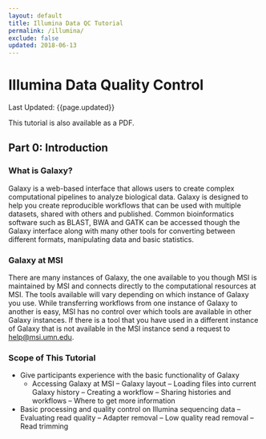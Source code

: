 ```yaml
---
layout: default
title: Illumina Data QC Tutorial
permalink: /illumina/
exclude: false
updated: 2018-06-13
---
```


# Illumina Data Quality Control
Last Updated: {{page.updated}}

This tutorial is also available as a PDF.

## Part 0: Introduction
### What is Galaxy?
Galaxy is a web-based interface that allows users to create complex
computational pipelines to analyze biological data. Galaxy is designed to help
you create reproducible workflows that can be used with multiple datasets,
shared with others and published. Common bioinformatics software such as BLAST,
BWA and GATK can be accessed though the Galaxy interface along with many other
tools for converting between different formats, manipulating data and basic
statistics.

### Galaxy at MSI
There are many instances of Galaxy, the one available to you though MSI is
maintained by MSI and connects directly to the computational resources at MSI.
The tools available will vary depending on which instance of Galaxy you use.
While transferring workflows from one instance of Galaxy to another is easy, MSI
has no control over which tools are available in other Galaxy instances. If
there is a tool that you have used in a different instance of Galaxy that is not
available in the MSI instance send a request to help@msi.umn.edu.

### Scope of This Tutorial
- Give participants experience with the basic functionality of Galaxy
    - Accessing Galaxy at MSI
    – Galaxy layout
    – Loading files into current Galaxy history
    – Creating a workflow
    – Sharing histories and workflows
    – Where to get more information
- Basic processing and quality control on Illumina sequencing data
    – Evaluating read quality
    – Adapter removal
    – Low quality read removal
    – Read trimming
